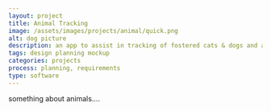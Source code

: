```yaml
---
layout: project
title: Animal Tracking
image: /assets/images/projects/animal/quick.png
alt: dog picture
description: an app to assist in tracking of fostered cats & dogs and adoptions
tags: design planning mockup
categories: projects
process: planning, requirements
type: software
---
```


something about animals....